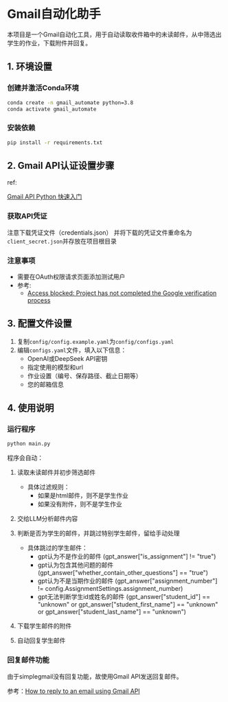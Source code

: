 # Gmail自动化助手

本项目是一个Gmail自动化工具，用于自动读取收件箱中的未读邮件，从中筛选出学生的作业，下载附件并回复。

## 1. 环境设置

### 创建并激活Conda环境

```bash
conda create -n gmail_automate python=3.8
conda activate gmail_automate
```

### 安装依赖

```bash
pip install -r requirements.txt
```

## 2. Gmail API认证设置步骤

ref:

[Gmail API Python 快速入门](https://developers.google.com/workspace/gmail/api/quickstart/python?hl=zh-cn)

### 获取API凭证

注意下载凭证文件（credentials.json）
并将下载的凭证文件重命名为`client_secret.json`并存放在项目根目录

### 注意事项

- 需要在OAuth权限请求页面添加测试用户
- 参考:
  - [Access blocked: Project has not completed the Google verification process](https://stackoverflow.com/questions/75454425/access-blocked-project-has-not-completed-the-google-verification-process)

## 3. 配置文件设置

1. 复制`config/config.example.yaml`为`config/configs.yaml`
2. 编辑`configs.yaml`文件，填入以下信息：
   - OpenAI或DeepSeek API密钥
   - 指定使用的模型和url
   - 作业设置（编号、保存路径、截止日期等）
   - 您的邮箱信息

## 4. 使用说明

### 运行程序

```bash
python main.py
```

程序会自动：

1. 读取未读邮件并初步筛选邮件

    - 具体过滤规则：
        - 如果是html邮件，则不是学生作业
        - 如果没有附件，则不是学生作业

2. 交给LLM分析邮件内容
3. 判断是否为学生的邮件，并跳过特别学生邮件，留给手动处理

    - 具体跳过的学生邮件：
        - gpt认为不是作业的邮件
        (gpt_answer["is_assignment"] != "true")
        - gpt认为包含其他问题的邮件
        (gpt_answer["whether_contain_other_questions"] == "true")
        - gpt认为不是当期作业的邮件
        (gpt_answer["assignment_number"] != config.AssignmentSettings.assignment_number)
        - gpt无法判断学生id或姓名的邮件
        (gpt_answer["student_id"] == "unknown" or gpt_answer["student_first_name"] == "unknown" or gpt_answer["student_last_name"] == "unknown")

4. 下载学生邮件的附件
5. 自动回复学生邮件

### 回复邮件功能

由于simplegmail没有回复功能，故使用Gmail API发送回复邮件。

参考：[How to reply to an email using Gmail API](https://stackoverflow.com/a/76676129)
